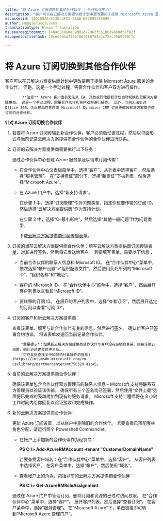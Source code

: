 ```yaml
---
title: "将 Azure 订阅切换到其他合作伙伴 | 合作伙伴中心"
description: "客户可以在云解决方案提供商计划中更改要用于提供 Microsoft Azure 服务的合作伙伴。 但是，这是一个手动过程，需要合作伙伴和客户双方进行操作。"
ms.assetid: 42D1D9AB-613D-4FC1-A846-EE769923E699
author: MaggiePucciEvans
translationtype: Human Translation
ms.sourcegitcommit: 14ba85c868e59dd1c77063f5b1b0e9ab8db7f82f
ms.openlocfilehash: 29ced9a3a7256f86f0f8708a4c72ac75b9269ffc

---
```


# 将 Azure 订阅切换到其他合作伙伴


客户可以在云解决方案提供商计划中更改要用于提供 Microsoft Azure 服务的合作伙伴。 但是，这是一个手动过程，需要合作伙伴和客户双方进行操作。


            **注意** Azure 客户当前无法从 EA、开放或其他授权计划自动切换到云解决方案提供商。 这是一个手动过程，需要合作伙伴和客户双方进行操作。 此外，当前无法针对 Office 365、企业移动性套件或 Microsoft Dynamics CRM 订阅更改云解决方案提供商订阅的合作伙伴。

 

**针对 Azure 订阅切换合作伙伴**

1.  若要将 Azure 订阅传输到新合作伙伴，客户必须启动该过程，然后以书面形式与当前记录云解决方案提供商合作伙伴的合作伙伴进行联系。

2.  订阅的云解决方案提供商需要执行以下任务：

    通过合作伙伴中心创建 Azure 服务票证以请求订阅传输：

    -   在合作伙伴中心仪表板菜单中，选择“客户”、从列表中选择客户，然后选择“服务管理”。 在“支持票证”部分下，选择“新票证”下拉列表，然后选择“Microsoft Azure”。

    -   在 Azure 门户中，选择“新支持请求”。

        在步骤 1 中，选择“订阅管理”作为问题类型、指定你想要传输的订阅 ID，然后选择“云解决方案提供商”作为支持计划。

        在步骤 2 中，选择“C–最小影响”，然后选择“其他一般问题”作为问题类型。

        下载[云解决方案提供商订阅传输表单](https://assets.windowsphone.com/5222c408-e546-4e01-b72a-2ec7d4c43d57/CSP_Subscription_Transfer_Form_Azure_InvariantCulture_Default.zip)。

3.  订阅的当前云解决方案提供商合作伙伴：填写[云解决方案提供商订阅传输表单](https://assets.windowsphone.com/5222c408-e546-4e01-b72a-2ec7d4c43d57/CSP_Subscription_Transfer_Form_Azure_InvariantCulture_Default.zip)、对其进行签名，然后将它发送给客户。 若要填写表单，需要以下信息：

    -   当前合作伙伴的联系人信息和 Microsoft ID。 在“合作伙伴中心”菜单中，依次选择“帐户设置”&gt;“组织配置文件”，然后使用此处所列的“Microsoft ID”、“组织名称”和“地址”。

    -   客户的 Microsoft ID。 在“合作伙伴中心”菜单中，选择“客户”，然后展开客户列表以查看其“Microsoft ID”。

    -   要转移的订阅 ID。 在展开的客户列表中，选择“查看订阅”，然后展开选定的订阅以查看“订阅 ID”。

4.  订阅的客户和新云解决方案提供商：

    查看该表单、填写与新合作伙伴有关的信息，然后进行签名。 确认新客户已签署合约协议。 将该表单发送回当前记录合作伙伴。

    
            *重要提示*：如果新云解决方案提供商合作伙伴与客户没有经销商关系，则在传输订阅前，他们必须建立这种关系。 
            [可在此处查找关于如何执行此操作的信息](https://int.msdn.microsoft.com/en-us/library/partnercenter/mt750320.aspx)。

5.  当前的云解决方案提供商合作伙伴：

    确保该表单包含合作伙伴双方管理员的联系人信息 - Microsoft 支持将联系双方管理员以验证该传输。 确保所有三个签名均已签署，然后使用“文件上载”选项将已完成的表单附加到现有的服务请求。 Microsoft 支持工程师将在 8 小时工作时间内给你回复以验证接收和完成操作。

6.  新的云解决方案提供商合作伙伴：

    更新 Azure 订阅设置，以从帐户中删除旧的合作伙伴。 若要查看已预配哪些角色分配，请运行两个 Powershell Commandlet。

    -   在帐户上添加新的合作伙伴作为经销商：

        **PS C:\\&gt; Add-AzureRMAccount -tenant "CustomerDomainName"**

        若要查找客户域名：在“合作伙伴中心”菜单中，选择“客户”。 从客户列表中选择客户。 在客户菜单中，选择“帐户”，然后使用“域名”。

    -   查看帐户上的角色，包括以前的云解决方案提供商合作伙伴：

        **PS C:\\&gt; Get-AzureRMRoleAssignment**

    通过在 Azure 门户中管理订阅，删除订阅和资源的已过时访问权限。 在“合作伙伴中心”菜单中，选择“客户”。 展开客户列表，然后选择“查看订阅”。 在客户菜单中，选择“服务管理”。 在“Microsoft Azure”下，单击链接即可转到“Microsoft Azure 管理门户”。

 

 






<!--HONumber=Nov16_HO3-->


